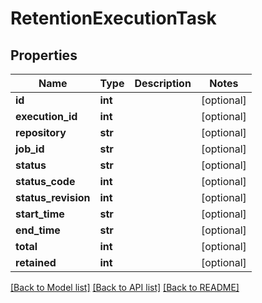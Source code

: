 # RetentionExecutionTask


## Properties
Name | Type | Description | Notes
------------ | ------------- | ------------- | -------------
**id** | **int** |  | [optional] 
**execution_id** | **int** |  | [optional] 
**repository** | **str** |  | [optional] 
**job_id** | **str** |  | [optional] 
**status** | **str** |  | [optional] 
**status_code** | **int** |  | [optional] 
**status_revision** | **int** |  | [optional] 
**start_time** | **str** |  | [optional] 
**end_time** | **str** |  | [optional] 
**total** | **int** |  | [optional] 
**retained** | **int** |  | [optional] 

[[Back to Model list]](../README.md#documentation-for-models) [[Back to API list]](../README.md#documentation-for-api-endpoints) [[Back to README]](../README.md)


